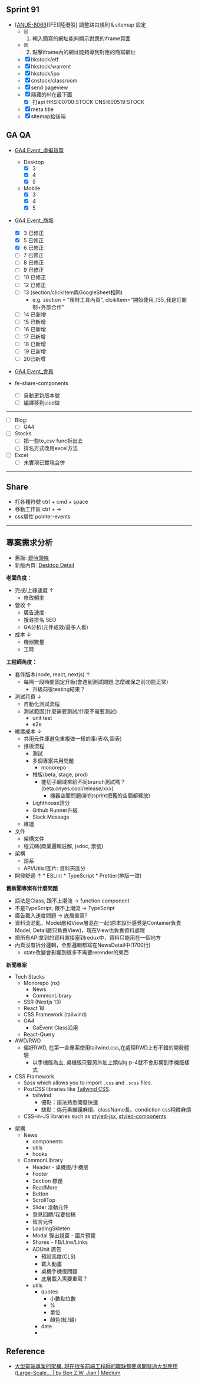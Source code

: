 
## Sprint 91
 * \[[ANUE-8069](https://cnyesrd.atlassian.net/browse/ANUE-8069)\]\[FE\]\[陸港股\] 調整路由規則＆sitemap 設定
	 * [x] 1. 輸入簡寫的網址能夠顯示對應的iframe頁面
	 * [x] 2. 點擊iframe內的網址能夠導到對應的簡寫網址
	 * [x] hkstock/etf
	 * [x] hkstock/warrent
	 * [x] hkstock/ipo
	 * [x] cnstock/classroom
	 * [x] send pageview
	 * [x] 隱藏的h1在最下面
		 * [x] 打api HKS:00700:STOCK CNS:600519:STOCK
	 * [x] meta title
	 * [x] sitemap給後端

## GA QA
* [GA4 Event_虛擬貨幣](https://docs.google.com/spreadsheets/d/1koB7grGN9jhUV15YgoJMVhZxp41xf6vh0tiZvmFPqEs/edit#gid=163482917)
	* Desktop
		* [x] 3
		* [x] 4
		* [x] 5
	* Mobile
		* [x] 3
		* [x] 4
		* [x] 5
* [GA4 Event_商城](https://docs.google.com/spreadsheets/d/1V80W0yDOsY9S3-Ci2nStJDBK9KWBDAjkMfGsA6qzfsg/edit#gid=417379691)
	* [x]  3 已修正
	* [x]  5 已修正
	* [x]  6 已修正
	* [ ]  7 已修正
	* [ ] 8  已修正
	* [ ] 9 已修正
	* [ ] 10 已修正
	* [ ] 12 已修正
	* [ ] 13 (section/clickItem與GoogleSheet相同)
		* e.g. section = "理財工具內頁", clcikItem="開始使用_135_我是訂閱制+外部合作"
	* [ ] 14 已新增
	* [ ] 15 已新增
	* [ ] 16 已新增
	* [ ] 17 已新增
	* [ ] 18 已新增
	* [ ] 19 已新增
	* [ ] 20已新增
* [GA4 Event_會員](https://docs.google.com/spreadsheets/d/1F10CLsVTlXdLJGJVtndcnP3yfTlVyMUOWxWZ7sc_fBs/edit#gid=2043086062)

*  fe-share-components
	* [ ] 自動更新版本號
	* [ ] 編譯移到cicd做

---

* [ ] Blog: 
	* [ ] GA4
* [ ] Stocks
	* [ ] 把一些to_csv func拆出去
	* [ ] 排名方式改用excel方法
* [ ] Excel
	* [ ] 未實現已實現合併

---

## Share
* 打各種符號 ctrl + cmd + space
* 移動工作區 ctrl + →
* css屬性 pointer-events

---

## 專案需求分析
* 舊版: [即時頭條](https://news.cnyes.com/news/cat/headline)
* 新版內頁: [Desktop Detail](https://app.zeplin.io/project/576287bda89e8aa7045cfba5/screen/5fffe82666ea75207502eeef)

**老闆角度：**
* 完成/上線速度 ↑
	* 修改頻率
* 營收 ↑
	* 廣告速度·
	* 搜尋排名 SEO
	* GA分析(元件成效/最多人看)
* 成本 ↓
	* 機器數量
	* 工時

**工程師角度：**
* 套件版本(node, react, nextjs) ↑
	* 每隔一段時間固定升級(會遇到測試問題,怎麼確保之前功能正常)
		* 升級前後testing結果？
* 測試花費 ↓
	* 自動化測試流程
	* 測試範圍(什麼需要測試/什麼不需要測試) 
		* unit test
		* e2e
* 維護成本 ↓
	* 共用元件庫避免重複做一樣的事(表格,圖表)
	* 推版流程
		* 測試
		* 多個專案共用問題
			* monorepo
		* 推版(beta, stage, prod)
			* 能切子網域來給不同branch測試嗎？(beta.cnyes.cool\/release\/xxx)
				* 機器空間問題(新的sprint把舊的空間都釋放)
		* Lighthouse評分
		* Github Runner升級
		* Slack Message
	* 維運
* 文件
	* 架構文件
	* 程式碼(商業邏輯註解, jsdoc, 票號)
* 架構
	* 語系
	* API/Utils/圖片: 資料夾區分
*  開發舒適 ↑
		* ESLint
		* TypeScript
		* Prettier(排版一致)

**舊新聞專案有什麼問題**
* 語法是Class, 跟不上潮流 → function component
* 不是TypeScript, 跟不上潮流 → TypeScript
* 廣告載入速度問題  →  底層重寫?
* 資料流混亂，Model層和View層混在一起(原本設計感覺是Container負責Model, Detail層只負責View)，現在View也負責資料處理
* 把所有API拿到的資料直接塞到redux中，資料只能用在一個地方
* 內頁沒有拆分邏輯，全部邏輯都寫在NewsDetail中(1700行)
	* state改變會影響到很多不需要rerender的東西

**新聞專案**
* Tech Stacks
	* Monorepo (nx)
		* News
		* CommonLibrary
	* SSR (Nextjs 13)
	* React 18
	* CSS Framework (tailwind)
	* GA4
		* GaEvent Class沿用
	* React-Query
* AWD/RWD
	* 偏好RWD, 在第一金專案使用tailwind.css,在處理RWD上有不錯的開發體驗
		* 以手機版為主, 桌機版只要另外加上類似lg:p-4就不會影響到手機版樣式
* CSS Framework
	* Sass which allows you to import `.css` and `.scss` files.
	-   PostCSS libraries like [Tailwind CSS](https://github.com/vercel/next.js/tree/canary/examples/with-tailwindcss).
		* tailwind
			* 優點：語法熟悉開發快速
			* 缺點：偽元素維護麻煩、className長、condiction css稍微麻煩
	-   CSS-in-JS libraries such as [styled-jsx](https://github.com/vercel/styled-jsx), [styled-components](https://github.com/vercel/next.js/tree/canary/examples/with-styled-components)
- 架構
	- News
		- components
		- utils
		- hooks
	- CommonLibrary
		- Header
					- 桌機版/手機版
		- Footer
		- Section 標題
		- ReadMore
		- Button
		- ScrollTop
		- Slider 滾動元件
		- 意見回饋/我要投稿
		- 留言元件
		- LoadingSkleten
		- Modal 彈出視窗
				- 圖片預覽
		- Shares
				- FB/Line/Links
		- ADUnit 廣告
			- 預設高度(CLS)
			- 載入動畫
			- 桌機手機版問題
			- 底層載入需要重寫？
		- utils
			- quotes
				- 小數點位數
				- %
				- 單位
				- 顏色(紅/綠)
			- date
			- 


## Reference
* [大型前端專案的架構. 現在很多前端工程師的職缺都要求開發過大型應用(Large-Scale… | by Ben Z.W. Jian | Medium](https://medium.com/@benzwjian/%E5%A4%A7%E5%9E%8B%E5%89%8D%E7%AB%AF%E5%B0%88%E6%A1%88%E7%9A%84%E6%9E%B6%E6%A7%8B-cc235aacced0)